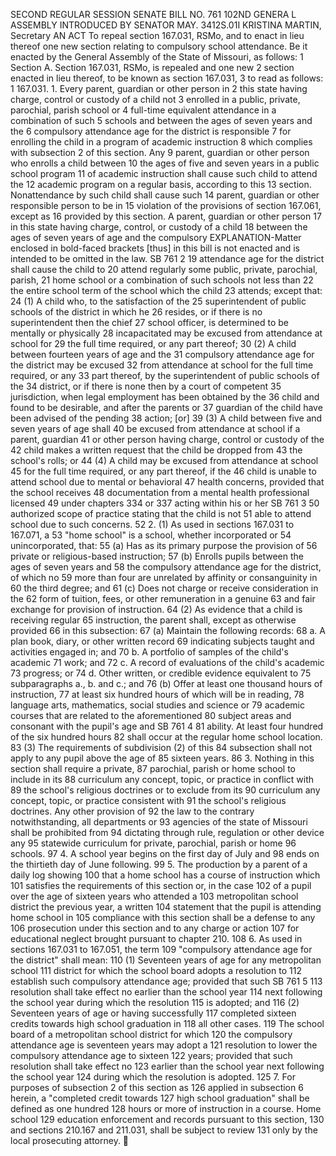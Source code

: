 SECOND REGULAR SESSION
SENATE BILL NO. 761
102ND GENERA L ASSEMBLY
INTRODUCED BY SENATOR MAY.
3412S.01I KRISTINA MARTIN, Secretary
AN ACT
To repeal section 167.031, RSMo, and to enact in lieu thereof one new section relating to
compulsory school attendance.
Be it enacted by the General Assembly of the State of Missouri, as follows:
1 Section A. Section 167.031, RSMo, is repealed and one new
2 section enacted in lieu thereof, to be known as section 167.031,
3 to read as follows:
1 167.031. 1. Every parent, guardian or other person in
2 this state having charge, control or custody of a child not
3 enrolled in a public, private, parochial, parish school or
4 full-time equivalent attendance in a combination of such
5 schools and between the ages of seven years and the
6 compulsory attendance age for the district is responsible
7 for enrolling the child in a program of academic instruction
8 which complies with subsection 2 of this section. Any
9 parent, guardian or other person who enrolls a child between
10 the ages of five and seven years in a public school program
11 of academic instruction shall cause such child to attend the
12 academic program on a regular basis, according to this
13 section. Nonattendance by such child shall cause such
14 parent, guardian or other responsible person to be in
15 violation of the provisions of section 167.061, except as
16 provided by this section. A parent, guardian or other person
17 in this state having charge, control, or custody of a child
18 between the ages of seven years of age and the compulsory
EXPLANATION-Matter enclosed in bold-faced brackets [thus] in this bill is not enacted
and is intended to be omitted in the law.
SB 761 2
19 attendance age for the district shall cause the child to
20 attend regularly some public, private, parochial, parish,
21 home school or a combination of such schools not less than
22 the entire school term of the school which the child
23 attends; except that:
24 (1) A child who, to the satisfaction of the
25 superintendent of public schools of the district in which he
26 resides, or if there is no superintendent then the chief
27 school officer, is determined to be mentally or physically
28 incapacitated may be excused from attendance at school for
29 the full time required, or any part thereof;
30 (2) A child between fourteen years of age and the
31 compulsory attendance age for the district may be excused
32 from attendance at school for the full time required, or any
33 part thereof, by the superintendent of public schools of the
34 district, or if there is none then by a court of competent
35 jurisdiction, when legal employment has been obtained by the
36 child and found to be desirable, and after the parents or
37 guardian of the child have been advised of the pending
38 action; [or]
39 (3) A child between five and seven years of age shall
40 be excused from attendance at school if a parent, guardian
41 or other person having charge, control or custody of the
42 child makes a written request that the child be dropped from
43 the school's rolls; or
44 (4) A child may be excused from attendance at school
45 for the full time required, or any part thereof, if the
46 child is unable to attend school due to mental or behavioral
47 health concerns, provided that the school receives
48 documentation from a mental health professional licensed
49 under chapters 334 or 337 acting within his or her
SB 761 3
50 authorized scope of practice stating that the child is not
51 able to attend school due to such concerns.
52 2. (1) As used in sections 167.031 to 167.071, a
53 "home school" is a school, whether incorporated or
54 unincorporated, that:
55 (a) Has as its primary purpose the provision of
56 private or religious-based instruction;
57 (b) Enrolls pupils between the ages of seven years and
58 the compulsory attendance age for the district, of which no
59 more than four are unrelated by affinity or consanguinity in
60 the third degree; and
61 (c) Does not charge or receive consideration in the
62 form of tuition, fees, or other remuneration in a genuine
63 and fair exchange for provision of instruction.
64 (2) As evidence that a child is receiving regular
65 instruction, the parent shall, except as otherwise provided
66 in this subsection:
67 (a) Maintain the following records:
68 a. A plan book, diary, or other written record
69 indicating subjects taught and activities engaged in; and
70 b. A portfolio of samples of the child's academic
71 work; and
72 c. A record of evaluations of the child's academic
73 progress; or
74 d. Other written, or credible evidence equivalent to
75 subparagraphs a., b. and c.; and
76 (b) Offer at least one thousand hours of instruction,
77 at least six hundred hours of which will be in reading,
78 language arts, mathematics, social studies and science or
79 academic courses that are related to the aforementioned
80 subject areas and consonant with the pupil's age and
SB 761 4
81 ability. At least four hundred of the six hundred hours
82 shall occur at the regular home school location.
83 (3) The requirements of subdivision (2) of this
84 subsection shall not apply to any pupil above the age of
85 sixteen years.
86 3. Nothing in this section shall require a private,
87 parochial, parish or home school to include in its
88 curriculum any concept, topic, or practice in conflict with
89 the school's religious doctrines or to exclude from its
90 curriculum any concept, topic, or practice consistent with
91 the school's religious doctrines. Any other provision of
92 the law to the contrary notwithstanding, all departments or
93 agencies of the state of Missouri shall be prohibited from
94 dictating through rule, regulation or other device any
95 statewide curriculum for private, parochial, parish or home
96 schools.
97 4. A school year begins on the first day of July and
98 ends on the thirtieth day of June following.
99 5. The production by a parent of a daily log showing
100 that a home school has a course of instruction which
101 satisfies the requirements of this section or, in the case
102 of a pupil over the age of sixteen years who attended a
103 metropolitan school district the previous year, a written
104 statement that the pupil is attending home school in
105 compliance with this section shall be a defense to any
106 prosecution under this section and to any charge or action
107 for educational neglect brought pursuant to chapter 210.
108 6. As used in sections 167.031 to 167.051, the term
109 "compulsory attendance age for the district" shall mean:
110 (1) Seventeen years of age for any metropolitan school
111 district for which the school board adopts a resolution to
112 establish such compulsory attendance age; provided that such
SB 761 5
113 resolution shall take effect no earlier than the school year
114 next following the school year during which the resolution
115 is adopted; and
116 (2) Seventeen years of age or having successfully
117 completed sixteen credits towards high school graduation in
118 all other cases.
119 The school board of a metropolitan school district for which
120 the compulsory attendance age is seventeen years may adopt a
121 resolution to lower the compulsory attendance age to sixteen
122 years; provided that such resolution shall take effect no
123 earlier than the school year next following the school year
124 during which the resolution is adopted.
125 7. For purposes of subsection 2 of this section as
126 applied in subsection 6 herein, a "completed credit towards
127 high school graduation" shall be defined as one hundred
128 hours or more of instruction in a course. Home school
129 education enforcement and records pursuant to this section,
130 and sections 210.167 and 211.031, shall be subject to review
131 only by the local prosecuting attorney.
